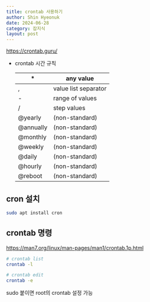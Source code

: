 ```yaml
---
title: crontab 사용하기
author: Shin Hyeonuk
date: 2024-06-28
category: 잡지식
layout: post
---
```


<https://crontab.guru/>

- crontab 시간 규칙

  | \*        | any value            |
  | --------- | -------------------- |
  | ,         | value list separator |
  | -         | range of values      |
  | /         | step values          |
  | @yearly   | (non-standard)       |
  | @annually | (non-standard)       |
  | @monthly  | (non-standard)       |
  | @weekly   | (non-standard)       |
  | @daily    | (non-standard)       |
  | @hourly   | (non-standard)       |
  | @reboot   | (non-standard)       |

## cron 설치

```bash
sudo apt install cron
```

## crontab 명령

<https://man7.org/linux/man-pages/man1/crontab.1p.html>

```bash
# crontab list
crontab -l

# crontab edit
crontab -e
```

sudo 붙이면 root의 crontab 설정 가능
